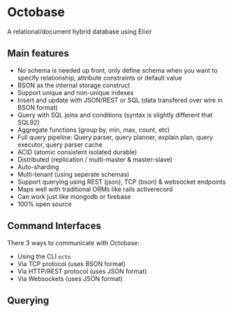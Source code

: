 Octobase
========

A relational/document hybrid database using Elixir

## Main features

- No schema is needed up front, only define schema when you want to specify relationship, attribute constraints or default value
- BSON as the internal storage construct
- Support unique and non-unique indexes
- Insert and update with JSON/REST or SQL (data transfered over wire in BSON format)
- Query with SQL joins and conditions (syntax is slightly different that SQL92)
- Aggregate functions (group by, min, max, count, etc)
- Full query pipeline: Query parser, query planner, explain plan, query executor, query parser cache
- ACID (atomic consistent isolated durable)
- Distributed (replication / multi-master & master-slave)
- Auto-sharding
- Multi-tenant (using seperate schemas)
- Support querying using REST (json), TCP (bson) & websocket endpoints
- Maps well with traditional ORMs like rails activerecord
- Can work just like mongodb or firebase
- 100% open source

## Command Interfaces

There 3 ways to communicate with Octobase:

- Using the CLI `octo`
- Via TCP protocol (uses BSON format)
- Via HTTP/REST protocol (uses JSON format)
- Via Websockets (uses JSON format)

## Querying

